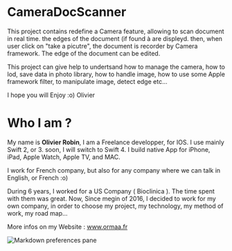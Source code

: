 # CameraDocScanner

This project contains redefine a Camera feature, allowing to scan document in real time. the edges of the document (if found à are displeyd. then, when user click on "take a picutre", the document is recorder by Camera framework.
The edge of the document can be edited.

This project can give help to undertsand how to manage the camera, how to lod, save data in photo library, how to handle image, how to use some Apple framework filter, to manipulate image, detect edge etc...

I hope you will Enjoy :o)
Olivier


# Who I am ?

My name is **Olivier Robin**, I am a Freelance developper, for IOS. I use mainly Swift 2, or 3. soon, I will switch to Swift 4.
I build native App for iPhone, iPad, Apple Watch, Apple TV, and MAC.

I work for French company, but also for any company where we can talk in English, or French :o)

During 6 years, I worked for a US Company ( Bioclinica ). The time spent with them was great. Now, Since megin of 2016, I decided to work for my own company, in order to choose my project, my technology, my method of work, my road map...

More infos on my Website : www.ormaa.fr

![Markdown preferences pane](https://static.wixstatic.com/media/012a00_d523640eca3540258ba0fecfbd98023e~mv2.jpg/v1/fill/w_107,h_146,al_c,q_80,usm_0.66_1.00_0.01/012a00_d523640eca3540258ba0fecfbd98023e~mv2.jpg)

